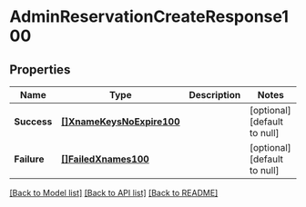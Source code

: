 # AdminReservationCreateResponse100

## Properties
Name | Type | Description | Notes
------------ | ------------- | ------------- | -------------
**Success** | [**[]XnameKeysNoExpire100**](XnameKeysNoExpire.1.0.0.md) |  | [optional] [default to null]
**Failure** | [**[]FailedXnames100**](FailedXnames.1.0.0.md) |  | [optional] [default to null]

[[Back to Model list]](../README.md#documentation-for-models) [[Back to API list]](../README.md#documentation-for-api-endpoints) [[Back to README]](../README.md)


